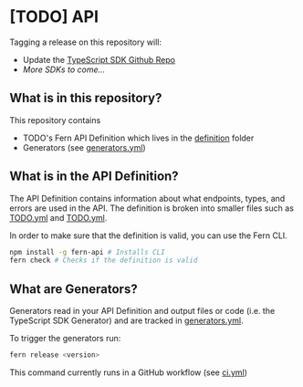# [TODO] API

Tagging a release on this repository will:

- Update the [TypeScript SDK Github Repo](https://github.com/fern-api/TODO-node)
- _More SDKs to come..._

## What is in this repository?

This repository contains

- TODO's Fern API Definition which lives in the [definition](./fern/api/definition/) folder
- Generators (see [generators.yml](./fern/api/generators.yml))

## What is in the API Definition?

The API Definition contains information about what endpoints, types, and errors are used in the API. The definition is broken into smaller files such as [TODO.yml](fern/api/definition/TODO.yml) and [TODO.yml](fern/api/definition/TODO.yml).

In order to make sure that the definition is valid, you can use the Fern CLI.

```bash
npm install -g fern-api # Installs CLI
fern check # Checks if the definition is valid
```

## What are Generators?

Generators read in your API Definition and output files or code (i.e. the TypeScript SDK Generator) and are tracked in [generators.yml](./fern/api/generators.yml).

To trigger the generators run:

```bash
fern release <version>
```

This command currently runs in a GitHub workflow (see [ci.yml](.github/workflows/ci.yml#L31))
